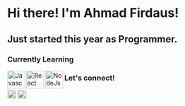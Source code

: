 # <summary><strong>Hi there! I'm Ahmad Firdaus!</strong></summary>

## Just started this year as Programmer.

### <summary><strong>Currently Learning</strong></summary>

<a>
    <img align="left" src="https://simpleicons.vercel.app/javascript/F7DF1E" alt="Javascript img" width="40px" />
    <img align="left" src="https://simpleicons.vercel.app/react/61DAFB" alt="React img" width="40px" />
    <img align="left" src="https://simpleicons.vercel.app/nodedotjs/339933" alt="NodeJs img" width="40px" />
</a>

### <summary><strong>Let's connect!</strong></summary>

<a href="https://twitter.com/the_Dark_Fall">
  <img align="left" alt="Firdaus's Twitter" width="20px" src="https://simpleicons.now.sh/twitter/495f7e" />
</a>
<a href="https://facebook.com/firdaus.ahmad.58910049/">
  <img align="left" alt="Firdaus's Facebook" width="20px" src="https://simpleicons.vercel.app/facebook/0866FF" />
</a>
